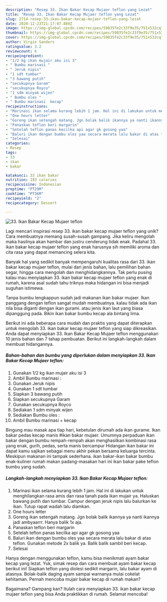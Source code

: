 ```yaml
---
description: "Resep 33. Ikan Bakar Kecap Mujaer teflon yang Lezat"
title: "Resep 33. Ikan Bakar Kecap Mujaer teflon yang Lezat"
slug: 2714-resep-33-ikan-bakar-kecap-mujaer-teflon-yang-lezat
date: 2020-12-23T21:17:07.889Z
image: https://img-global.cpcdn.com/recipes/59835fe2c33f9e35/751x532cq70/33-ikan-bakar-kecap-mujaer-teflon-foto-resep-utama.jpg
thumbnail: https://img-global.cpcdn.com/recipes/59835fe2c33f9e35/751x532cq70/33-ikan-bakar-kecap-mujaer-teflon-foto-resep-utama.jpg
cover: https://img-global.cpcdn.com/recipes/59835fe2c33f9e35/751x532cq70/33-ikan-bakar-kecap-mujaer-teflon-foto-resep-utama.jpg
author: Virgie Sanders
ratingvalue: 3.2
reviewcount: 6
recipeingredient:
- "1/2 kg ikan mujair aku isi 3"
- " Bumbu marinasi "
- " Jeruk nipis"
- "1 sdt tumbar"
- "3 bawang putih"
- "secukupnya Garam"
- "secukupnya Royco"
- "1 sdm minyak wijen"
- " Bumbu oles "
- " Bumbu marinasi  kecap"
recipeinstructions:
- "Marinasi ikan selama kurang lebih 1 jam. Hal ini di lakukan untuk menghilangkan rasa amis dan rasa tanah pada ikan mujair ya. Haluskan bawang putih dan tumbar. Campur dengan jeruk nipis lalu balurkan ke ikan. Tutup rapat wadah lalu diamkan."
- "One hours letter"
- "Goreng ikan setengah matang. Jgn bolak balik ikannya ya nanti ikannya jadi ambyaarrr. Hanya balik 1x aja."
- "Panaskan teflon beri margarin"
- "Setelah teflon panas kecilka api agar gk gosong yaa"
- "Baluri ikan dengan bumbu oles yaa secara merata lalu bakar di atas teflon. Gunakan metode 2x balik ya. Balik balik sambil beri kecap."
- "Selesai"
categories:
- Resep
tags:
- 33
- ikan
- bakar

katakunci: 33 ikan bakar 
nutrition: 193 calories
recipecuisine: Indonesian
preptime: "PT29M"
cooktime: "PT36M"
recipeyield: "2"
recipecategory: Dessert

---
```



![33. Ikan Bakar Kecap Mujaer teflon](https://img-global.cpcdn.com/recipes/59835fe2c33f9e35/751x532cq70/33-ikan-bakar-kecap-mujaer-teflon-foto-resep-utama.jpg)

Lagi mencari inspirasi resep 33. ikan bakar kecap mujaer teflon yang unik? Cara membuatnya memang susah-susah gampang. Jika keliru mengolah maka hasilnya akan hambar dan justru cenderung tidak enak. Padahal 33. ikan bakar kecap mujaer teflon yang enak harusnya sih memiliki aroma dan cita rasa yang dapat memancing selera kita.

Banyak hal yang sedikit banyak mempengaruhi kualitas rasa dari 33. ikan bakar kecap mujaer teflon, mulai dari jenis bahan, lalu pemilihan bahan segar, hingga cara mengolah dan menghidangkannya. Tak perlu pusing kalau mau menyiapkan 33. ikan bakar kecap mujaer teflon yang enak di rumah, karena asal sudah tahu triknya maka hidangan ini bisa menjadi suguhan istimewa.

Tanpa bumbu lengkappun sudah jadi makanan ikan bakar mujaer. Ikan panggang dengan teflon sangat mudah membuatnya. kalau tidak ada ikan nila bisa diganti dengan ikan gurami. atau jenis ikan laut yang biasa dipanggung pada. Bikin ikan bakar bumbu kecap ala bintang lima.


Berikut ini ada beberapa cara mudah dan praktis yang dapat diterapkan untuk mengolah 33. ikan bakar kecap mujaer teflon yang siap dikreasikan. Anda dapat menyiapkan 33. Ikan Bakar Kecap Mujaer teflon menggunakan 10 jenis bahan dan 7 tahap pembuatan. Berikut ini langkah-langkah dalam membuat hidangannya.

<!--inarticleads1-->

##### Bahan-bahan dan bumbu yang diperlukan dalam menyiapkan 33. Ikan Bakar Kecap Mujaer teflon:

1. Gunakan 1/2 kg ikan mujair aku isi 3
1. Ambil  Bumbu marinasi :
1. Gunakan  Jeruk nipis
1. Gunakan 1 sdt tumbar
1. Siapkan 3 bawang putih
1. Siapkan secukupnya Garam
1. Gunakan secukupnya Royco
1. Sediakan 1 sdm minyak wijen
1. Sediakan  Bumbu oles :
1. Ambil  Bumbu marinasi + kecap


Bingung mau masak apa tiap hari, kebetulan dirumah ada ikan gurame. Ikan bakar pedas kecap manis #ikan bakar mujaer. Umumnya perpaduan ikan bakar dengan bumbu rempah-rempah akan menghasilkan kombinasi rasa yang enak, gurih, pedas, serta manis bercampur Hidangan ikan bakar ini dapat kamu sajikan sebagai menu akhir pekan bersama keluarga tercinta. Meskipun makanan ini tampak sederhana. ikan bakar-ikan bakar bumbu enak-kuliner rumah makan padang-masakan hari ini ikan bakar pake teflon bumbu yang sudah. 

<!--inarticleads2-->

##### Langkah-langkah menyiapkan 33. Ikan Bakar Kecap Mujaer teflon:

1. Marinasi ikan selama kurang lebih 1 jam. Hal ini di lakukan untuk menghilangkan rasa amis dan rasa tanah pada ikan mujair ya. Haluskan bawang putih dan tumbar. Campur dengan jeruk nipis lalu balurkan ke ikan. Tutup rapat wadah lalu diamkan.
1. One hours letter
1. Goreng ikan setengah matang. Jgn bolak balik ikannya ya nanti ikannya jadi ambyaarrr. Hanya balik 1x aja.
1. Panaskan teflon beri margarin
1. Setelah teflon panas kecilka api agar gk gosong yaa
1. Baluri ikan dengan bumbu oles yaa secara merata lalu bakar di atas teflon. Gunakan metode 2x balik ya. Balik balik sambil beri kecap.
1. Selesai


Hanya dengan menggunakan teflon, kamu bisa menikmati ayam bakar kecap yang lezat. Yuk, simak resep dan cara membuat ayam bakar kecap berikut ini! Siapkan teflon yang diolesi sedikit margarin, lalu bakar ayam di atasnya. Bolak-balik daging ayam sampai warnanya mulai cokelat kehitaman. Pernah mencoba mujair bakar kecap di rumah makan? 

Bagaimana? Gampang kan? Itulah cara menyiapkan 33. ikan bakar kecap mujaer teflon yang bisa Anda praktikkan di rumah. Selamat mencoba!
